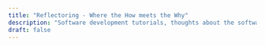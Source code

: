 ```yaml
---
title: "Reflectoring - Where the How meets the Why"
description: "Software development tutorials, thoughts about the software craft, and tips on how to grow as a software engineer."
draft: false
---
```


